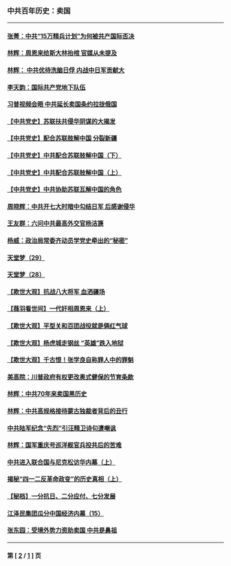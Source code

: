 ### 中共百年历史：卖国
---
#### [张菁：中共“15万精兵计划”为何被共产国际否决](../../pages/nf1176117/n13967677.md?09250430) 
#### [林辉：周恩来给斯大林抬棺 官媒从未提及](../../pages/nf1176117/n13961173.md?09250430) 
#### [林辉： 中共优待洗脑日俘 内战中日军贡献大](../../pages/nf1176117/n13624644.md?09250430) 
#### [李天韵：国际共产党地下队伍](../../pages/nf1176117/n13611808.md?09250430) 
#### [习普视频会晤 中共延长卖国条约拉拢俄国](../../pages/nf1176117/n13060971.md?09250430) 
#### [【中共党史】苏联扶共侵华阴谋的大揭发](../../pages/nf1176117/n13056050.md?09250430) 
#### [【中共党史】配合苏联肢解中国 分裂新疆](../../pages/nf1176117/n13040700.md?09250430) 
#### [【中共党史】中共配合苏联肢解中国（下）](../../pages/nf1176117/n13035660.md?09250430) 
#### [【中共党史】中共配合苏联肢解中国（上）](../../pages/nf1176117/n13030262.md?09250430) 
#### [【中共党史】中共协助苏联瓦解中国的角色](../../pages/nf1176117/n13018109.md?09250430) 
#### [周晓辉：中共开七大时暗中勾结日军 后感谢侵华](../../pages/nf1176117/n12921960.md?09250430) 
#### [王友群：六问中共最高外交官杨洁篪](../../pages/nf1176117/n12836495.md?09250430) 
#### [杨威：政治局常委齐动员学党史牵出的“秘密”](../../pages/nf1176117/n12764642.md?09250430) 
#### [天堂梦（29）](../../pages/nf1176117/n12408465.md?09250430) 
#### [天堂梦（28）](../../pages/nf1176117/n12408309.md?09250430) 
#### [【欺世大观】抗战八大将军 血洒疆场](../../pages/nf1176117/n12357044.md?09250430) 
#### [【薇羽看世间】一代奸相周恩来（上）](../../pages/nf1176117/n12401109.md?09250430) 
#### [【欺世大观】平型关和百团战役就是俩红气球](../../pages/nf1176117/n12359157.md?09250430) 
#### [【欺世大观】杨虎城走钢丝 “英雄”跌入地狱](../../pages/nf1176117/n12358840.md?09250430) 
#### [【欺世大观】千古恨！张学良自称罪人中的罪魁](../../pages/nf1176117/n12358629.md?09250430) 
#### [美高院：川普政府有权更改奥式健保的节育条款](../../pages/nf1176117/n12242171.md?09250430) 
#### [林辉：中共70年来卖国黑历史](../../pages/nf1176117/n11552181.md?09250430) 
#### [林辉：中共高规格接待蒙古独裁者背后的丑行](../../pages/nf1176117/n11225005.md?09250430) 
#### [中共陆军纪念“先烈”引汪精卫诗句遭嘲讽](../../pages/nf1176117/n11153345.md?09250430) 
#### [林辉：国军重庆号巡洋舰官兵投共后的苦难](../../pages/nf1176117/n10997801.md?09250430) 
#### [中共进入联合国与尼克松访华内幕（上）](../../pages/nf1176117/n10138788.md?09250430) 
#### [揭秘“四一二反革命政变”的历史真相（上）](../../pages/nf1176117/n9996650.md?09250430) 
#### [【秘档】一分抗日、二分应付、七分发展](../../pages/nf1176117/n9331484.md?09250430) 
#### [江泽民集团瓜分中国经济内幕（15）](../../pages/nf1176117/n9268584.md?09250430) 
#### [张东园：受境外势力资助卖国 中共是鼻祖](../../pages/nf1176117/n9272480.md?09250430) 

---
#### 第 [ [2](./2.md?09250430) / [1](./1.md?09250430) ] 页
